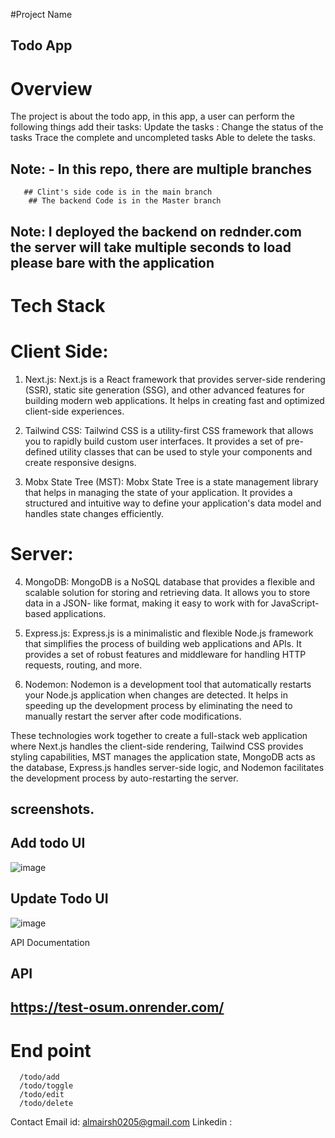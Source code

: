 
#Project Name
 ## Todo App
 
# Overview
 The project is about the todo app, in this app, a user can perform the following things 
 add their tasks: 
 Update the tasks :
  Change the status of the tasks
  Trace the complete and uncompleted  tasks
 Able to delete the tasks. 
  
## Note: - In this repo, there are multiple branches 
       ## Clint's side code is in the main branch
        ## The backend Code is in the Master branch 

       
## Note: I deployed the backend on  rednder.com the server will take multiple seconds to load please bare with the application 

# Tech Stack
# Client Side:
1. Next.js: Next.js is a React framework that provides server-side rendering (SSR), static site generation (SSG), and other advanced features for building modern web applications. It helps in creating fast and optimized client-side experiences.

2. Tailwind CSS: Tailwind CSS is a utility-first CSS framework that allows you to rapidly build custom user interfaces. It provides a set of pre-defined utility classes that can be used to style your components and create responsive designs.

3. Mobx State Tree (MST): Mobx State Tree is a state management library that helps in managing the state of your application. It provides a structured and intuitive way to define your application's data model and handles state changes efficiently.

# Server:
  4. MongoDB: MongoDB is a NoSQL database that provides a flexible and scalable solution for storing and retrieving data. It allows you to 
   store data in a JSON-  like format, making it easy to work with for JavaScript-based applications.
   
  5.  Express.js: Express.js is a minimalistic and flexible Node.js framework that simplifies the process of building web 
   applications and APIs. It provides a set of robust features and middleware for handling HTTP requests, routing, and more.
   
  6. Nodemon: Nodemon is a development tool that automatically restarts your Node.js application when changes are detected.
      It helps in speeding up the development process by eliminating the need to manually restart the server after code modifications.
   
   These technologies work together to create a full-stack web application where Next.js handles the client-side rendering, Tailwind CSS provides styling capabilities, MST manages the application state, MongoDB acts as the database, Express.js handles server-side logic, and Nodemon facilitates the development process by auto-restarting the server.


## screenshots.

  ## Add todo UI
   ![image](https://github.com/MyHobbies0/stumaraiassignment/assets/113013301/3062ef19-937b-4db6-85ed-dcd007f94b4c)

   ## Update Todo UI
   ![image](https://github.com/MyHobbies0/stumaraiassignment/assets/113013301/0d6ecb91-e3cf-42b8-bcf8-a0fc631a6f1f)

   
  
API Documentation
## API 
 
  ## https://test-osum.onrender.com/
  # End point 
      /todo/add
      /todo/toggle
      /todo/edit
      /todo/delete
      

Contact
Email id: almairsh0205@gmail.com
Linkedin : 

